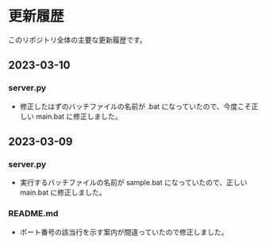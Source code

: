 
# 更新履歴
このリポジトリ全体の主要な更新履歴です。


## 2023-03-10

### server.py
- 修正したはずのバッチファイルの名前が .bat になっていたので、今度こそ正しい main.bat に修正しました。


## 2023-03-09

### server.py
- 実行するバッチファイルの名前が sample.bat になっていたので、正しい main.bat に修正しました。

### README.md

- ポート番号の該当行を示す案内が間違っていたので修正しました。
